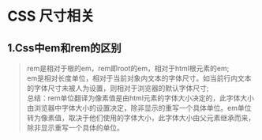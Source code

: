 # CSS 尺寸相关

## 1.Css中em和rem的区别

> rem是相对于根的em，rem即root的em，相对于html根元素的em;    
> em是相对长度单位，相对于当前对象内文本的字体尺寸。如当前行内文本的字体尺寸未被人为设置，则相对于浏览器的默认字体尺寸;    
> 总结：rem单位翻译为像素值是由html元素的字体大小决定的，此字体大小由浏览器中字体大小的设置决定，除非显示的重写一个具体单位。em单位转为像素值，取决于他们使用的字体大小，此字体大小由父元素继承而来，除非显示重写一个具体的单位。